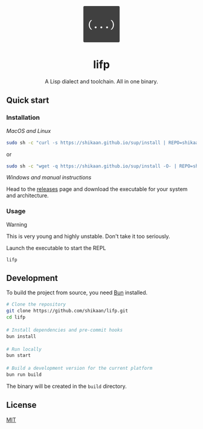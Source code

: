 <p align="center">
  <img width="96" height="96" src="./docs/logo.png" alt="logo">
</p>

<h1 align="center">lifp</h1>

<p align="center">
A Lisp dialect and toolchain. All in one binary.
</p>

## Quick start

### Installation

_MacOS and Linux_
```sh
sudo sh -c "curl -s https://shikaan.github.io/sup/install | REPO=shikaan/lifp sh -"
```

or

```sh
sudo sh -c "wget -q https://shikaan.github.io/sup/install -O- | REPO=shikaan/lifp sh -"
```

_Windows and manual instructions_

Head to the [releases](https://github.com/shikaan/lifp/releases) page and download the executable for your system and architecture.

### Usage

> [!WARNING]  
> This is very young and highly unstable. Don't take it too seriously.

Launch the executable to start the REPL 
```shell
lifp
```

## Development

To build the project from source, you need [Bun](https://bun.sh/) installed.

```bash
# Clone the repository
git clone https://github.com/shikaan/lifp.git
cd lifp

# Install dependencies and pre-commit hooks
bun install

# Run locally
bun start

# Build a development version for the current platform
bun run build
```

The binary will be created in the `build` directory.

## License

[MIT](./LICENSE)